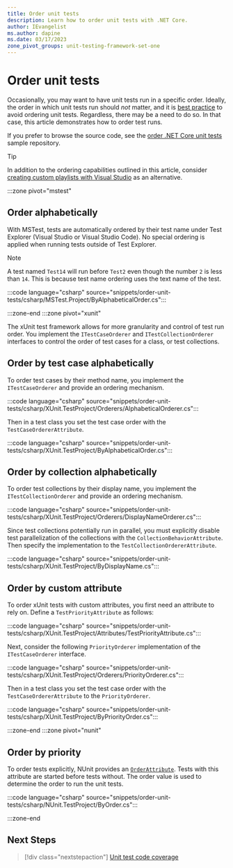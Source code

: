 ```yaml
---
title: Order unit tests
description: Learn how to order unit tests with .NET Core.
author: IEvangelist
ms.author: dapine
ms.date: 03/17/2023
zone_pivot_groups: unit-testing-framework-set-one
---
```


# Order unit tests

Occasionally, you may want to have unit tests run in a specific order. Ideally, the order in which unit tests run should _not_ matter, and it is [best practice](unit-testing-best-practices.md) to avoid ordering unit tests. Regardless, there may be a need to do so. In that case, this article demonstrates how to order test runs.

If you prefer to browse the source code, see the [order .NET Core unit tests](/samples/dotnet/samples/order-unit-tests-cs) sample repository.

> [!TIP]
> In addition to the ordering capabilities outlined in this article, consider [creating custom playlists with Visual Studio](/visualstudio/test/run-unit-tests-with-test-explorer#create-custom-playlists) as an alternative.

:::zone pivot="mstest"

## Order alphabetically

With MSTest, tests are automatically ordered by their test name under Test Explorer (Visual Studio or Visual Studio Code). No special ordering is applied when running tests outside of Test Explorer.

> [!NOTE]
> A test named `Test14` will run before `Test2` even though the number  `2` is less than `14`. This is because test name ordering uses the text name of the test.

:::code language="csharp" source="snippets/order-unit-tests/csharp/MSTest.Project/ByAlphabeticalOrder.cs":::

:::zone-end
:::zone pivot="xunit"

The xUnit test framework allows for more granularity and control of test run order. You implement the `ITestCaseOrderer` and `ITestCollectionOrderer` interfaces to control the order of test cases for a class, or test collections.

## Order by test case alphabetically

To order test cases by their method name, you implement the `ITestCaseOrderer` and provide an ordering mechanism.

:::code language="csharp" source="snippets/order-unit-tests/csharp/XUnit.TestProject/Orderers/AlphabeticalOrderer.cs":::

Then in a test class you set the test case order with the `TestCaseOrdererAttribute`.

:::code language="csharp" source="snippets/order-unit-tests/csharp/XUnit.TestProject/ByAlphabeticalOrder.cs":::

## Order by collection alphabetically

To order test collections by their display name, you implement the `ITestCollectionOrderer` and provide an ordering mechanism.

:::code language="csharp" source="snippets/order-unit-tests/csharp/XUnit.TestProject/Orderers/DisplayNameOrderer.cs":::

Since test collections potentially run in parallel, you must explicitly disable test parallelization of the collections with the `CollectionBehaviorAttribute`. Then specify the implementation to the `TestCollectionOrdererAttribute`.

:::code language="csharp" source="snippets/order-unit-tests/csharp/XUnit.TestProject/ByDisplayName.cs":::

## Order by custom attribute

To order xUnit tests with custom attributes, you first need an attribute to rely on. Define a `TestPriorityAttribute` as follows:

:::code language="csharp" source="snippets/order-unit-tests/csharp/XUnit.TestProject/Attributes/TestPriorityAttribute.cs":::

Next, consider the following `PriorityOrderer` implementation of the `ITestCaseOrderer` interface.

:::code language="csharp" source="snippets/order-unit-tests/csharp/XUnit.TestProject/Orderers/PriorityOrderer.cs":::

Then in a test class you set the test case order with the `TestCaseOrdererAttribute` to the `PriorityOrderer`.

:::code language="csharp" source="snippets/order-unit-tests/csharp/XUnit.TestProject/ByPriorityOrder.cs":::

:::zone-end
:::zone pivot="nunit"

## Order by priority

To order tests explicitly, NUnit provides an [`OrderAttribute`](https://docs.nunit.org/articles/nunit/writing-tests/attributes/order). Tests with this attribute are started before tests without. The order value is used to determine the order to run the unit tests.

:::code language="csharp" source="snippets/order-unit-tests/csharp/NUnit.TestProject/ByOrder.cs":::

:::zone-end

## Next Steps

> [!div class="nextstepaction"]
> [Unit test code coverage](unit-testing-code-coverage.md)
